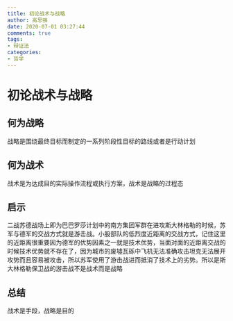 ```yaml
---
title: 初论战术与战略
author: 高思强
date: 2020-07-01 03:27:44
comments: true
tags:
- 辩证法
categories:
- 哲学
---
```


# 初论战术与战略

## 何为战略
战略是围绕最终目标而制定的一系列阶段性目标的路线或者是行动计划

## 何为战术
战术是为达成目的实际操作流程或执行方案，战术是战略的过程态

## 启示
二战苏德战场上即为巴巴罗莎计划中的南方集团军群在进攻斯大林格勒的时候，苏军与德军的交战方式就是游击战。小股部队的低烈度近距离的交战方式，记住这里的近距离很重要因为德军的优势因素之一就是技术优势，当面对面的近距离交战的时候技术优势就不存在了，因为城市的废墟瓦砾中飞机无法准确攻击坦克无法展开攻势而且容易被攻击，所以苏军使用了游击战进而抵消了技术上的劣势。所以是斯大林格勒保卫战的游击战不是战术而是战略

## 总结
战术是手段，战略是目的